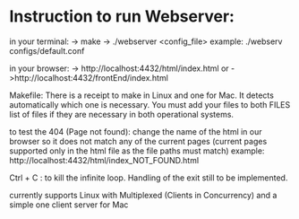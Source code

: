 # Instruction to run Webserver:

in your terminal:
-> make
-> ./webserver <config_file>
   example: ./webserv configs/default.conf

in your browser:
-> http://localhost:4432/html/index.html
or 
->http://localhost:4432/frontEnd/index.html

Makefile:
	There is a receipt to make in Linux and one for Mac. It detects automatically which one is necessary. You must add your files to both FILES list of files if they are necessary in both 
	operational systems.
	

to test the 404 (Page not found):
	change the name of the html in our browser so it does not match any of the current pages (current pages supported only in the html file as the file paths must match)
	example:
	http://localhost:4432/html/index_NOT_FOUND.html

Ctrl + C : to kill the infinite loop. Handling of the exit still to be implemented.

currently supports Linux with Multiplexed (Clients in Concurrency)
and a simple one client server for Mac
